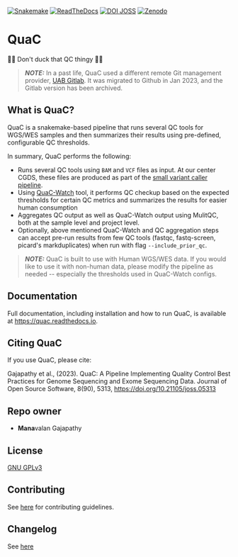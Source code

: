 [![Snakemake](https://img.shields.io/badge/snakemake-6.0.5-brightgreen.svg?style=flat)](https://snakemake.readthedocs.io)
[![ReadTheDocs](https://readthedocs.org/projects/quac/badge/?version=latest)](https://quac.readthedocs.io/en/stable/)
[![DOI JOSS](https://joss.theoj.org/papers/10.21105/joss.05313/status.svg)](https://doi.org/10.21105/joss.05313)
[![Zenodo](https://zenodo.org/badge/DOI/10.5281/zenodo.10002036.svg)](https://doi.org/10.5281/zenodo.10002036)

# QuaC

🦆🦆 Don't duck that QC thingy 🦆🦆

> **_NOTE:_**  In a past life, QuaC used a different remote Git management provider, [UAB
> Gitlab](https://gitlab.rc.uab.edu/center-for-computational-genomics-and-data-science/public/quac). It was migrated to
> Github in Jan 2023, and the Gitlab version has been archived.

## What is QuaC?

QuaC is a snakemake-based pipeline that runs several QC tools for WGS/WES samples and then summarizes their results
using pre-defined, configurable QC thresholds.

In summary, QuaC performs the following:

- Runs several QC tools using `BAM` and `VCF` files as input. At our center CGDS, these files are produced as part of
  the [small variant caller
  pipeline](https://gitlab.rc.uab.edu/center-for-computational-genomics-and-data-science/sciops/pipelines/small_variant_caller_pipeline).
- Using [QuaC-Watch](./docs/quac_watch.md) tool, it performs QC checkup based on the expected thresholds for certain QC metrics and summarizes
  the results for easier human consumption
- Aggregates QC output as well as QuaC-Watch output using MulitQC, both at the sample level and project level.
- Optionally, above mentioned QuaC-Watch and QC aggregation steps can accept pre-run results from few QC tools (fastqc,
   fastq-screen, picard's markduplicates) when run with flag `--include_prior_qc`. 

> **_NOTE:_**  QuaC is built to use with Human WGS/WES data. If you would like to use it with non-human data, please
> modify the pipeline as needed -- especially the thresholds used in QuaC-Watch configs.

## Documentation

Full documentation, including installation and how to run QuaC, is available at <https://quac.readthedocs.io>.

## Citing QuaC

If you use QuaC, please cite:

Gajapathy et al., (2023). QuaC: A Pipeline Implementing Quality Control Best Practices for Genome Sequencing and Exome Sequencing Data. Journal of Open Source Software, 8(90), 5313, <https://doi.org/10.21105/joss.05313>

## Repo owner

- **Mana**valan Gajapathy

## License

[GNU GPLv3](./LICENSE)

## Contributing

See [here](./docs/CONTRIBUTING.md) for contributing guidelines.

## Changelog

See [here](./docs/Changelog.md)
